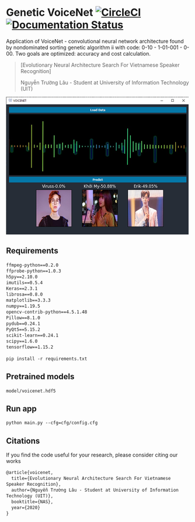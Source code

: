 
# Genetic VoiceNet [![CircleCI](https://circleci.com/gh/faustomorales/keras-ocr.svg?style=shield)](https://github.com/nguyentruonglau) [![Documentation Status](https://readthedocs.org/projects/keras-ocr/badge/?version=latest)](https://github.com/nguyentruonglau)

Application of VoiceNet - convolutional neural network architecture found by nondominated sorting genetic algorithm ii with code: 0-10 - 1-01-001 -  0-00.
Two goals are optimized: accuracy and cost calculation.
> [Evolutionary Neural Architecture Search For Vietnamese Speaker Recognition]
>
> Nguyễn Trường Lâu - Student at University of Information Technology (UIT)
>

![overview](https://github.com/nguyentruonglau/voicenet-app/blob/main/img/gui.png "VoiceNet App")


## Requirements
``` 
ffmpeg-python==0.2.0
ffprobe-python==1.0.3
h5py==2.10.0
imutils==0.5.4
Keras==2.3.1
librosa==0.8.0
matplotlib==3.3.3
numpy==1.19.5
opencv-contrib-python==4.5.1.48
Pillow==8.1.0
pydub==0.24.1
PyQt5==5.15.2
scikit-learn==0.24.1
scipy==1.6.0
tensorflow==1.15.2

pip install -r requirements.txt
```

## Pretrained models
``` 
model/voicenet.hdf5
```

## Run app
``` 
python main.py --cfg=cfg/config.cfg
```

## Citations
If you find the code useful for your research, please consider citing our works
``` 
@article{voicenet,
  title={Evolutionary Neural Architecture Search For Vietnamese Speaker Recognition},
  author={Nguyễn Trường Lâu - Student at University of Information Technology (UIT)},
  booktitle={NAS},
  year={2020}
}
```
